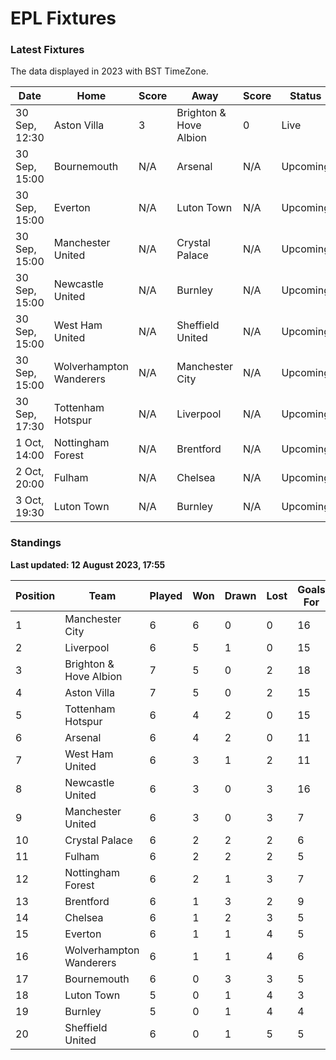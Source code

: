 # EPL Fixtures

### Latest Fixtures

The data displayed in 2023 with BST TimeZone.

<!-- START_TABLE -->
| Date | Home | Score | Away | Score | Status |
|-------------|--------|--------------|--------|--------------|--------|
| 30 Sep, 12:30 | Aston Villa | 3 | Brighton & Hove Albion | 0 | Live |
| 30 Sep, 15:00 | Bournemouth | N/A | Arsenal | N/A | Upcoming |
| 30 Sep, 15:00 | Everton | N/A | Luton Town | N/A | Upcoming |
| 30 Sep, 15:00 | Manchester United | N/A | Crystal Palace | N/A | Upcoming |
| 30 Sep, 15:00 | Newcastle United | N/A | Burnley | N/A | Upcoming |
| 30 Sep, 15:00 | West Ham United | N/A | Sheffield United | N/A | Upcoming |
| 30 Sep, 15:00 | Wolverhampton Wanderers | N/A | Manchester City | N/A | Upcoming |
| 30 Sep, 17:30 | Tottenham Hotspur | N/A | Liverpool | N/A | Upcoming |
| 1 Oct, 14:00 | Nottingham Forest | N/A | Brentford | N/A | Upcoming |
| 2 Oct, 20:00 | Fulham | N/A | Chelsea | N/A | Upcoming |
| 3 Oct, 19:30 | Luton Town | N/A | Burnley | N/A | Upcoming |
<!-- END_TABLE -->

### Standings

**Last updated: 12 August 2023, 17:55**

<!-- START_STANDINGS -->
| Position | Team | Played | Won | Drawn | Lost | Goals For | Goals Against | Goal Difference | Points |
|----------|------|--------|-----|-------|------|-----------|---------------|-----------------|--------|
| 1 | Manchester City | 6 | 6 | 0 | 0 | 16 | 3 | 13 | 18 |
| 2 | Liverpool | 6 | 5 | 1 | 0 | 15 | 5 | 10 | 16 |
| 3 | Brighton & Hove Albion | 7 | 5 | 0 | 2 | 18 | 11 | 7 | 15 |
| 4 | Aston Villa | 7 | 5 | 0 | 2 | 15 | 10 | 5 | 15 |
| 5 | Tottenham Hotspur | 6 | 4 | 2 | 0 | 15 | 7 | 8 | 14 |
| 6 | Arsenal | 6 | 4 | 2 | 0 | 11 | 6 | 5 | 14 |
| 7 | West Ham United | 6 | 3 | 1 | 2 | 11 | 10 | 1 | 10 |
| 8 | Newcastle United | 6 | 3 | 0 | 3 | 16 | 7 | 9 | 9 |
| 9 | Manchester United | 6 | 3 | 0 | 3 | 7 | 10 | -3 | 9 |
| 10 | Crystal Palace | 6 | 2 | 2 | 2 | 6 | 7 | -1 | 8 |
| 11 | Fulham | 6 | 2 | 2 | 2 | 5 | 10 | -5 | 8 |
| 12 | Nottingham Forest | 6 | 2 | 1 | 3 | 7 | 9 | -2 | 7 |
| 13 | Brentford | 6 | 1 | 3 | 2 | 9 | 9 | 0 | 6 |
| 14 | Chelsea | 6 | 1 | 2 | 3 | 5 | 6 | -1 | 5 |
| 15 | Everton | 6 | 1 | 1 | 4 | 5 | 10 | -5 | 4 |
| 16 | Wolverhampton Wanderers | 6 | 1 | 1 | 4 | 6 | 12 | -6 | 4 |
| 17 | Bournemouth | 6 | 0 | 3 | 3 | 5 | 11 | -6 | 3 |
| 18 | Luton Town | 5 | 0 | 1 | 4 | 3 | 11 | -8 | 1 |
| 19 | Burnley | 5 | 0 | 1 | 4 | 4 | 13 | -9 | 1 |
| 20 | Sheffield United | 6 | 0 | 1 | 5 | 5 | 17 | -12 | 1 |
<!-- END_STANDINGS -->
